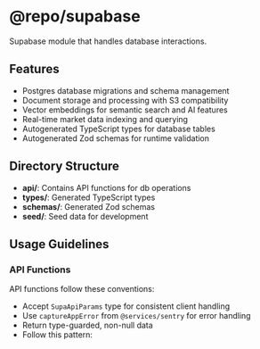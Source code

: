 # @repo/supabase

Supabase module that handles database interactions.

## Features

- Postgres database migrations and schema management
- Document storage and processing with S3 compatibility
- Vector embeddings for semantic search and AI features
- Real-time market data indexing and querying
- Autogenerated TypeScript types for database tables
- Autogenerated Zod schemas for runtime validation

## Directory Structure

- **api/**: Contains API functions for db operations
- **types/**: Generated TypeScript types
- **schemas/**: Generated Zod schemas
- **seed/**: Seed data for development

## Usage Guidelines

### API Functions

API functions follow these conventions:

- Accept `SupaApiParams` type for consistent client handling
- Use `captureAppError` from `@services/sentry` for error handling
- Return type-guarded, non-null data
- Follow this pattern: